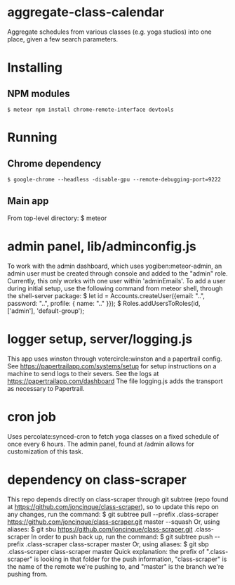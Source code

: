 # aggregate-class-calendar
Aggregate schedules from various classes (e.g. yoga studios) into one place, 
given a few search parameters.

# Installing

## NPM modules
    $ meteor npm install chrome-remote-interface devtools

# Running

## Chrome dependency
    $ google-chrome --headless -disable-gpu --remote-debugging-port=9222

## Main app
From top-level directory:
    $ meteor

# admin panel, lib/adminconfig.js
To work with the admin dashboard, which uses yogiben:meteor-admin, an admin user
must be created through console and added to the "admin" role.  Currently, this
only works with one user within 'adminEmails'.
To add a user during initial setup, use the following command from meteor shell,
through the shell-server package:
$ let id = Accounts.createUser({email: "..", password: "..", profile: { name: ".." }});
$ Roles.addUsersToRoles(id, ['admin'], 'default-group');

# logger setup, server/logging.js
This app uses winston through votercircle:winston and a papertrail config. See
https://papertrailapp.com/systems/setup for setup instructions on a machine to 
send logs to their severs.  See the logs at https://papertrailapp.com/dashboard
The file logging.js adds the transport as necessary to Papertrail.

# cron job
Uses percolate:synced-cron to fetch yoga classes on a fixed schedule of once 
every 6 hours.  The admin panel, found at /admin allows for customization of 
this task.

# dependency on class-scraper
This repo depends directly on class-scraper through git subtree (repo found at 
https://github.com/joncinque/class-scraper), so to update this repo on any
changes, run the command: 
$ git subtree pull --prefix .class-scraper https://github.com/joncinque/class-scraper.git master --squash
Or, using aliases:
$ git sbu https://github.com/joncinque/class-scraper.git .class-scraper
In order to push back up, run the command:
$ git subtree push --prefix .class-scraper class-scraper master
Or, using aliases:
$ git sbp .class-scraper class-scraper master
Quick explanation: the prefix of ".class-scraper" is looking in that folder for
the push information, "class-scraper" is the name of the remote we're pushing
to, and "master" is the branch we're pushing from.
